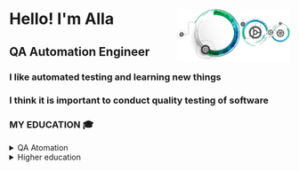 <div id="header" align="left">
  <img width="40%" src="img/QA_LOGO.png" align="right">
	<h1>Hello!    I'm  Alla</h1>
	<h2>QA Automation Engineer</h2>
	<h3>I like automated testing and learning new things</h4>
	<h3>I think it is important to conduct quality testing of software</h4>
	</div>

<!-- Education section -->
### MY EDUCATION 🎓
<details>
  <summary>  QA Atomation  </summary>

<details>
<summary>  CERTIFICATE  </summary>

  </details>
<table width="100%" border='0'>
    <tr>
        <td width="25%" align="center" valign="center">
            <img src="img/QAGURU-LOGO.png">
            </td>
            <td valign="middle">Test Automation Engineering School <a target="_blank" href="https://qa.guru/en/">QA.GURU</a></br>
            Школа инженеров по автоматизации тестирования <a target="_blank" href="https://qa.guru">QA.GURU</a></br>
    </td>
</tr>
</table>
</details>


<details>
  <summary>  Higher education   </summary>
<table width="100%" border='0'>
    <tr>
        <td width="25%" align="center" valign="center">
            <img src="img/Politech-LOGO.svg">
            </td>
            <td valign="middle">TPERM NATIONAL RESEARCH POLYTECHNIC UNIVERSITY <a target="_blank" href="https://pstu.ru/en/">PTSU</a></br>
		Information technology and automated systems </br>
	ПЕРМСКИЙ НАЦИОНАЛЬНЫЙ ИССЛЕДОВАТЕЛЬСКИЙ ПОЛИТЕХНИЧЕСКИЙ УНИВЕРСИТЕТ <a target="_blank" href="https://pstu.ru/">PTSU</a></br>
	Информационные технологии и автоматизированные системы</br>
    </td>
</tr>
</table>
</details>



<!--
**FkkfRf/FkkfRf** is a ✨ _special_ ✨ repository because its `README.md` (this file) appears on your GitHub profile.

### Hello! I'm Alla. 

<p align="left">
<img width="30%" src="img/QA_LOGO.png" >
</p>
<p align="left">
<code><img src="img/QA-logo.svg"></code>
</p>
<p align="center">
<img src="img/QA-logo1.svg" width="500">
</p>
Here are some ideas to get you started:

- 🔭 I’m currently working on ...
- 🌱 I’m currently learning ...
- 👯 I’m looking to collaborate on ...
- 🤔 I’m looking for help with ...
- 💬 Ask me about ...
- 📫 How to reach me: ...
- 😄 Pronouns: ...
- ⚡ Fun fact: ...
-->
